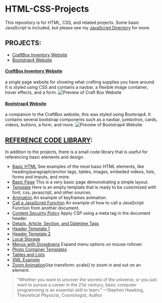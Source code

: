 # HTML-CSS-Projects
This repository is for HTML, CSS, and related projects. Some basic JavaScript is included, but please see my [JavaScript Directory](https://github.com/serengetijade/JavaScript) for more. 

## PROJECTS:
- [CraftBox Inventory Website](https://github.com/serengetijade/HTMLandCSS/tree/main/projects/HTMLandCSSWebsite)
- [Bootstrap4 Website](https://github.com/serengetijade/HTMLandCSS/tree/main/projects/Bootstrap4Project)

#### [CraftBox Inventory Website](https://github.com/serengetijade/HTMLandCSS/tree/main/projects/HTMLandCSSWebsite)
a single page website for showing what crafting supplies you have around. It is styled using CSS and contains a navbar, a flexible image container, hover effects, and a form. 
![Preview of Craft Box Website](https://raw.githubusercontent.com/serengetijade/HTMLandCSS/main/images/readme1.jpg)

#### [Bootstrap4 Website](https://github.com/serengetijade/HTMLandCSS/tree/main/projects/Bootstrap4Project)
a companion to the CraftBox website, this was styled using Bootsrap4. It contains several bootstrap components such as a navbar, jumbotron, cards, videos, buttons, a form, and more. 
![Preview of Bootstrap4 Website](https://raw.githubusercontent.com/serengetijade/HTMLandCSS/main/images/readme2.jpg)

## [REFERENCE CODE LIBRARY](https://github.com/serengetijade/HTMLandCSS/tree/main/html):
In addition to the projects, there is a small code library that is useful for referencing basic elements and design. 
- [Basic HTML](https://github.com/serengetijade/HTMLandCSS/blob/main/html/BasicHTML.html) See examples of the most basic HTML elements, like heading/paragraph/anchor tags, tables, images, embeded videos, lists, forms and imputs, and more. 
- [Basic Page](https://github.com/serengetijade/HTMLandCSS/blob/main/html/BasicPage.html) This is a very basic page demonstrating a simple layout.
- [Template](https://github.com/serengetijade/HTMLandCSS/blob/main/html/Template.html) Here is an empty template that is ready to be customized with font, css, javascript, and other sources. 
- [Animation](https://github.com/serengetijade/HTMLandCSS/blob/main/html/Animation1_HoverSlide.html) An example of keyframes animation.
- [Call a JavaScript Function](https://github.com/serengetijade/HTMLandCSS/blob/main/html/CallJavaScriptFunction.html) An example of how to call a JavaScript Function from another document. 
- [Content Secuirty Policy](https://github.com/serengetijade/HTMLandCSS/blob/main/html/ContentSecurityPolicy.html) Apply CSP using a meta tag in the document header.
- [Details, Article, Section, and Datetime Tags](https://github.com/serengetijade/HTMLandCSS/blob/main/html/DetailsTimeBookmarks.html)
- [Header Template 1](https://github.com/serengetijade/HTMLandCSS/blob/main/html/Header1-Background.html)
- [Header Template 2](https://github.com/serengetijade/HTMLandCSS/blob/main/html/Header2-Image.html)
- [Local Storage](https://github.com/serengetijade/HTMLandCSS/blob/main/html/LocalStorage.html)
- [Menus with Dropdowns](https://github.com/serengetijade/HTMLandCSS/blob/main/html/Menu_Rollover.html) Expand menu options on mouse rollover.
- [Photo Container Templates](https://github.com/serengetijade/HTMLandCSS/blob/main/html/Photo_Package.html)
- [Tables and Lists](https://github.com/serengetijade/HTMLandCSS/blob/main/html/Table_and_Lists.html)
- [XML Example](https://github.com/serengetijade/HTMLandCSS/blob/main/html/XML.html)
- [Zoom Animation]()Use transform: scale() to zoom in and out on an element.

>“Whether you want to uncover the secrets of the universe, or you just want to pursue a career in the 21st century, basic computer programming is an essential skill to learn.”
—Stephen Hawking, Theoretical Physicist, Cosmologist, Author
